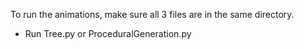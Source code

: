 To run the animations, make sure all 3 files are in the same directory.
- Run Tree.py or ProceduralGeneration.py

